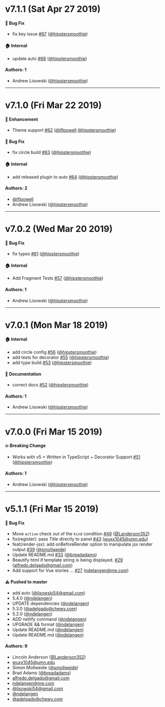 # v7.1.1 (Sat Apr 27 2019)

#### 🐛  Bug Fix

- fix key issue [#67](https://github.com/storybooks/addon-jsx/pull/67) ([@hipstersmoothie](https://github.com/hipstersmoothie))

#### 🏠  Internal

- update auto [#68](https://github.com/storybooks/addon-jsx/pull/68) ([@hipstersmoothie](https://github.com/hipstersmoothie))

#### Authors: 1

- Andrew Lisowski ([@hipstersmoothie](https://github.com/hipstersmoothie))

---

# v7.1.0 (Fri Mar 22 2019)

#### 🚀  Enhancement

- Theme support [#62](https://github.com/storybooks/addon-jsx/pull/62) ([@lflpowell](https://github.com/lflpowell) [@hipstersmoothie](https://github.com/hipstersmoothie))

#### 🐛  Bug Fix

- fix circle build [#63](https://github.com/storybooks/addon-jsx/pull/63) ([@hipstersmoothie](https://github.com/hipstersmoothie))

#### 🏠  Internal

- add released plugin to auto [#64](https://github.com/storybooks/addon-jsx/pull/64) ([@hipstersmoothie](https://github.com/hipstersmoothie))

#### Authors: 2

- [@lflpowell](https://github.com/lflpowell)
- Andrew Lisowski ([@hipstersmoothie](https://github.com/hipstersmoothie))

---

# v7.0.2 (Wed Mar 20 2019)

#### 🐛  Bug Fix

- fix types [#61](https://github.com/storybooks/addon-jsx/pull/61) ([@hipstersmoothie](https://github.com/hipstersmoothie))

#### 🏠  Internal

- Add Fragment Tests [#57](https://github.com/storybooks/addon-jsx/pull/57) ([@hipstersmoothie](https://github.com/hipstersmoothie))

#### Authors: 1

- Andrew Lisowski ([@hipstersmoothie](https://github.com/hipstersmoothie))

---

# v7.0.1 (Mon Mar 18 2019)

#### 🏠  Internal

- add circle config [#56](https://github.com/storybooks/addon-jsx/pull/56) ([@hipstersmoothie](https://github.com/hipstersmoothie))
- add tests for decorator [#55](https://github.com/storybooks/addon-jsx/pull/55) ([@hipstersmoothie](https://github.com/hipstersmoothie))
- add type build [#53](https://github.com/storybooks/addon-jsx/pull/53) ([@hipstersmoothie](https://github.com/hipstersmoothie))

#### 📝  Documentation

- correct docs [#52](https://github.com/storybooks/addon-jsx/pull/52) ([@hipstersmoothie](https://github.com/hipstersmoothie))

#### Authors: 1

- Andrew Lisowski ([@hipstersmoothie](https://github.com/hipstersmoothie))

---

# v7.0.0 (Fri Mar 15 2019)

#### 💥  Breaking Change

- Works with v5 + Written in TypeScript + Decorator Support [#51](https://github.com/storybooks/addon-jsx/pull/51) ([@hipstersmoothie](https://github.com/hipstersmoothie))

#### Authors: 1

- Andrew Lisowski ([@hipstersmoothie](https://github.com/hipstersmoothie))

---

# v5.1.1 (Fri Mar 15 2019)

#### 🐛  Bug Fix

- Move `active` check out of the `kind` condition [#49](https://github.com/storybooks/addon-jsx/pull/49) ([@Landerson352](https://github.com/Landerson352))
- fix(register): pass Title directly to panel [#43](https://github.com/storybooks/addon-jsx/pull/43) (wuxx1045@umn.edu)
- feat(render-jsx): add onBeforeRender option to manipulate jsx render output [#39](https://github.com/storybooks/addon-jsx/pull/39) ([@smollweide](https://github.com/smollweide))
- Update README.md [#33](https://github.com/storybooks/addon-jsx/pull/33) ([@breadadams](https://github.com/breadadams))
- Beautify html if template string is being displayed. [#29](https://github.com/storybooks/addon-jsx/pull/29) (alfredo.delgado@gmail.com)
- Add support for Vue stories … [#27](https://github.com/storybooks/addon-jsx/pull/27) (ndelangen@me.com)

#### ⚠️  Pushed to master

- add auto  ([@lisowski54@gmail.com](https://github.com/lisowski54@gmail.com))
- 5.4.0  ([@ndelangen](https://github.com/ndelangen))
- UPDATE dependencies  ([@ndelangen](https://github.com/ndelangen))
- 5.3.0  ([@adelgado@chewy.com](https://github.com/adelgado@chewy.com))
- 5.2.0  ([@ndelangen](https://github.com/ndelangen))
- ADD netlify command  ([@ndelangen](https://github.com/ndelangen))
- UPGRADE && format  ([@ndelangen](https://github.com/ndelangen))
- Update README.md  ([@ndelangen](https://github.com/ndelangen))
- Update README.md  ([@ndelangen](https://github.com/ndelangen))

#### Authors: 9

- Lincoln Anderson ([@Landerson352](https://github.com/Landerson352))
- wuxx1045@umn.edu
- Simon Mollweide ([@smollweide](https://github.com/smollweide))
- Brad Adams ([@breadadams](https://github.com/breadadams))
- alfredo.delgado@gmail.com
- ndelangen@me.com
- [@lisowski54@gmail.com](https://github.com/lisowski54@gmail.com)
- [@ndelangen](https://github.com/ndelangen)
- [@adelgado@chewy.com](https://github.com/adelgado@chewy.com)